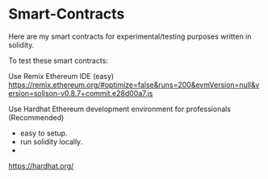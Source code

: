 # Smart-Contracts
Here are my smart contracts for experimental/testing purposes written in solidity.

To test these smart contracts:

Use Remix Ethereum IDE (easy)
https://remix.ethereum.org/#optimize=false&runs=200&evmVersion=null&version=soljson-v0.8.7+commit.e28d00a7.js

Use Hardhat Ethereum development environment for professionals (Recommended)
- easy to setup.
- run solidity locally.
-  
https://hardhat.org/
